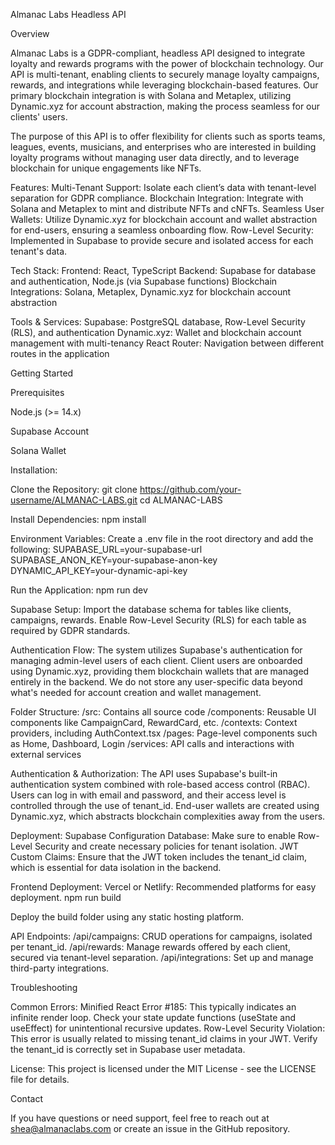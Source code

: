 Almanac Labs Headless API

Overview

Almanac Labs is a GDPR-compliant, headless API designed to integrate loyalty and rewards programs with the power of blockchain technology. Our API is multi-tenant, enabling clients to securely manage loyalty campaigns, rewards, and integrations while leveraging blockchain-based features. Our primary blockchain integration is with Solana and Metaplex, utilizing Dynamic.xyz for account abstraction, making the process seamless for our clients' users.

The purpose of this API is to offer flexibility for clients such as sports teams, leagues, events, musicians, and enterprises who are interested in building loyalty programs without managing user data directly, and to leverage blockchain for unique engagements like NFTs.

Features: Multi-Tenant Support: Isolate each client’s data with tenant-level separation for GDPR compliance. Blockchain Integration: Integrate with Solana and Metaplex to mint and distribute NFTs and cNFTs. Seamless User Wallets: Utilize Dynamic.xyz for blockchain account and wallet abstraction for end-users, ensuring a seamless onboarding flow. Row-Level Security: Implemented in Supabase to provide secure and isolated access for each tenant's data.

Tech Stack: Frontend: React, TypeScript Backend: Supabase for database and authentication, Node.js (via Supabase functions) Blockchain Integrations: Solana, Metaplex, Dynamic.xyz for blockchain account abstraction

Tools & Services: Supabase: PostgreSQL database, Row-Level Security (RLS), and authentication Dynamic.xyz: Wallet and blockchain account management with multi-tenancy React Router: Navigation between different routes in the application

Getting Started

Prerequisites

Node.js (>= 14.x)

Supabase Account

Solana Wallet

Installation:

Clone the Repository: git clone https://github.com/your-username/ALMANAC-LABS.git cd ALMANAC-LABS

Install Dependencies: npm install

Environment Variables: Create a .env file in the root directory and add the following: SUPABASE_URL=your-supabase-url SUPABASE_ANON_KEY=your-supabase-anon-key DYNAMIC_API_KEY=your-dynamic-api-key

Run the Application: npm run dev

Supabase Setup: Import the database schema for tables like clients, campaigns, rewards. Enable Row-Level Security (RLS) for each table as required by GDPR standards.

Authentication Flow: The system utilizes Supabase's authentication for managing admin-level users of each client. Client users are onboarded using Dynamic.xyz, providing them blockchain wallets that are managed entirely in the backend. We do not store any user-specific data beyond what's needed for account creation and wallet management.

Folder Structure: /src: Contains all source code /components: Reusable UI components like CampaignCard, RewardCard, etc. /contexts: Context providers, including AuthContext.tsx /pages: Page-level components such as Home, Dashboard, Login /services: API calls and interactions with external services

Authentication & Authorization: The API uses Supabase's built-in authentication system combined with role-based access control (RBAC). Users can log in with email and password, and their access level is controlled through the use of tenant_id. End-user wallets are created using Dynamic.xyz, which abstracts blockchain complexities away from the users.

Deployment: Supabase Configuration Database: Make sure to enable Row-Level Security and create necessary policies for tenant isolation. JWT Custom Claims: Ensure that the JWT token includes the tenant_id claim, which is essential for data isolation in the backend.

Frontend Deployment: Vercel or Netlify: Recommended platforms for easy deployment. npm run build

Deploy the build folder using any static hosting platform.

API Endpoints: /api/campaigns: CRUD operations for campaigns, isolated per tenant_id. /api/rewards: Manage rewards offered by each client, secured via tenant-level separation. /api/integrations: Set up and manage third-party integrations.

Troubleshooting

Common Errors: Minified React Error #185: This typically indicates an infinite render loop. Check your state update functions (useState and useEffect) for unintentional recursive updates. Row-Level Security Violation: This error is usually related to missing tenant_id claims in your JWT. Verify the tenant_id is correctly set in Supabase user metadata.

License: This project is licensed under the MIT License - see the LICENSE file for details.

Contact

If you have questions or need support, feel free to reach out at shea@almanaclabs.com or create an issue in the GitHub repository.
